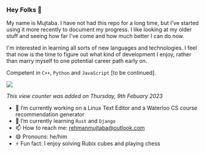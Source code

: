 ### Hey Folks 👋

<!--
**RehmanMujtaba/RehmanMujtaba** is a ✨ _special_ ✨ repository because its `README.md` (this file) appears on your GitHub profile.
-->

My name is Mujtaba. I have not had this repo for a long time, but I've started using it more recently to document my progress. 
I like looking at my older stuff and seeing how far I've come and how much better I can do now.

I'm interested in learning all sorts of new languages and technologies. I feel that now is the time to figure out what kind of 
development I enjoy, rather than marry myself to one potential career path early on.

Competent in `C++`, `Python` and `JavaScript` \[to be continued\].


![](https://komarev.com/ghpvc/?username=RehmanMujtaba)

*This view counter was added on Thursday, 9th Febuary 2023*

- 🔭 I’m currently working on a Linux Text Editor and a Waterloo CS course recommendation generator 
- 🌱 I’m currently learning `Rust` and `Django`
- 📫 How to reach me: rehmanmujtaba@outlook.com
- 😄 Pronouns: he/him
- ⚡ Fun fact: I enjoy solving Rubix cubes and playing chess
<!--- 💬 Ask me about
- 👯 I’m looking to collaborate on ...
- 🤔 I’m looking for help with ...
-->
